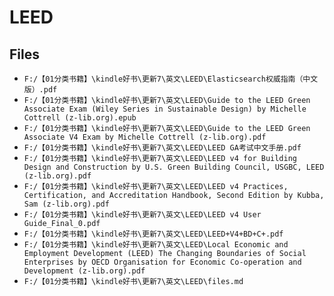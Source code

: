 # LEED

## Files

- `F:/【01分类书籍】\kindle好书\更新7\英文\LEED\Elasticsearch权威指南（中文版）.pdf`
- `F:/【01分类书籍】\kindle好书\更新7\英文\LEED\Guide to the LEED Green Associate Exam (Wiley Series in Sustainable Design) by Michelle Cottrell (z-lib.org).epub`
- `F:/【01分类书籍】\kindle好书\更新7\英文\LEED\Guide to the LEED Green Associate V4 Exam by Michelle Cottrell (z-lib.org).pdf`
- `F:/【01分类书籍】\kindle好书\更新7\英文\LEED\LEED GA考试中文手册.pdf`
- `F:/【01分类书籍】\kindle好书\更新7\英文\LEED\LEED v4 for Building Design and Construction by U.S. Green Building Council, USGBC, LEED (z-lib.org).pdf`
- `F:/【01分类书籍】\kindle好书\更新7\英文\LEED\LEED v4 Practices, Certification, and Accreditation Handbook, Second Edition by Kubba, Sam (z-lib.org).pdf`
- `F:/【01分类书籍】\kindle好书\更新7\英文\LEED\LEED v4 User Guide_Final_0.pdf`
- `F:/【01分类书籍】\kindle好书\更新7\英文\LEED\LEED+V4+BD+C+.pdf`
- `F:/【01分类书籍】\kindle好书\更新7\英文\LEED\Local Economic and Employment Development (LEED) The Changing Boundaries of Social Enterprises by OECD Organisation for Economic Co-operation and Development (z-lib.org).pdf`
- `F:/【01分类书籍】\kindle好书\更新7\英文\LEED\files.md`
